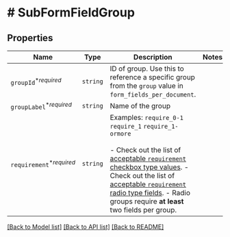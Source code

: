# # SubFormFieldGroup



## Properties

Name | Type | Description | Notes
------------ | ------------- | ------------- | -------------
| `groupId`<sup>*_required_</sup> | ```string``` |  ID of group. Use this to reference a specific group from the `group` value in `form_fields_per_document`.  |  |
| `groupLabel`<sup>*_required_</sup> | ```string``` |  Name of the group  |  |
| `requirement`<sup>*_required_</sup> | ```string``` |  Examples: `require_0-1` `require_1` `require_1-ormore`<br><br>- Check out the list of [acceptable `requirement` checkbox type values](/api/reference/constants/#checkbox-field-grouping). - Check out the list of [acceptable `requirement` radio type fields](/api/reference/constants/#radio-field-grouping). - Radio groups require **at least** two fields per group.  |  |

[[Back to Model list]](../../README.md#models) [[Back to API list]](../../README.md#endpoints) [[Back to README]](../../README.md)
